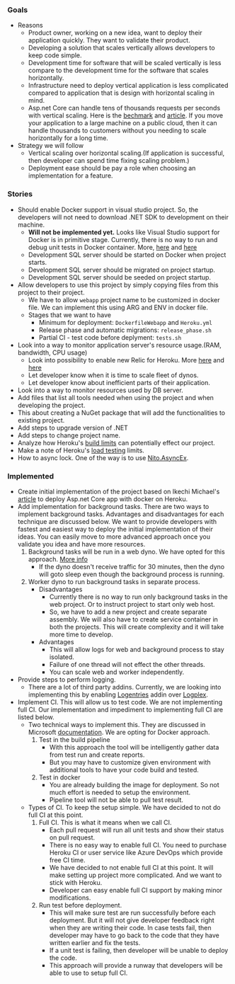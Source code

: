 ### Goals
- Reasons
  - Product owner, working on a new idea, want to deploy their application quickly. They want to validate their product.
  - Developing a solution that scales vertically allows developers to keep code simple.
  - Development time for software that will be scaled vertically is less compare to the development time for the software that scales horizontally.
  - Infrastructure need to deploy vertical application is less complicated compared to application that is design with horizontal scaling in mind.
  - Asp.net Core can handle tens of thousands requests per seconds with vertical scaling. Here is the [bechmark](https://www.techempower.com/benchmarks/) and [article](https://www.techempower.com/blog/2016/11/16/framework-benchmarks-round-13/). If you move your application to a large machine on a public cloud, then it can handle thousands to customers without you needing to scale horizontally for a long time.
- Strategy we will follow
  - Vertical scaling over horizontal scaling.(If application is successful, then developer can spend time fixing scaling problem.)
  - Deployment ease should be pay a role when choosing an implementation for a feature.

### Stories
- Should enable Docker support in visual studio project. So, the developers will not need to download .NET SDK to development on their machine.
  - **Will not be implemented yet.** Looks like Visual Studio support for Docker is in primitive stage. Currently, there is no way to run and debug unit tests in Docker container. More, [here](https://techblog.dorogin.com/running-and-debugging-net-core-unit-tests-inside-docker-containers-48476eda2d2a) and [here](https://github.com/Microsoft/DockerTools/issues/77)
  - Development SQL server should be started on Docker when project starts.
  - Development SQL server should be migrated on project startup.
  - Development SQL server should be seeded on project startup.
- Allow developers to use this project by simply copying files from this project to their project.
  - We have to allow ```webapp``` project name to be customized in docker file. We can implement this using ARG and ENV in docker file.
  - Stages that we want to have
    - Minimum for deployment: ```DockerfileWebapp``` and ```Heroku.yml```
    - Release phase and automatic migrations: ```release_phase.sh```
    - Partial CI - test code before deplyment: ```tests.sh``` 
- Look into a way to monitor application server's resource usage.(RAM, bandwidth, CPU usage)
  - Look into possibility to enable new Relic for Heroku. More [here](http://blog.avenuecode.com/tricks-for-configuring-new-relic-for-.net-core) and [here](https://docs.newrelic.com/docs/agents/net-agent/installation/new-relic-net-agent-install-introduction#common-installs)
  - Let developer know when it is time to scale fleet of dynos.
  - Let developer know about inefficient parts of their application.
- Look into a way to monitor resources used by DB server.
- Add files that list all tools needed when using the project and when developing the project.
- This about creating a NuGet package that will add the functionalities to existing project.
- Add steps to upgrade version of .NET
- Add steps to change project name. 
- Analyze how Heroku's [build limits](https://devcenter.heroku.com/articles/limits#build) can potentially effect our project.
- Make a note of Heroku's [load testing](https://devcenter.heroku.com/articles/load-testing-guidelines#common-runtime-limits) limits.
- How to async lock. One of the way is to use [Nito.AsyncEx](https://www.nuget.org/packages/Nito.AsyncEx/).

### Implemented
- Create initial implementation of the project based on Ikechi Michael's [article](https://blog.devcenter.co/deploy-asp-net-core-2-0-apps-on-heroku-eea8efd918b6) to deploy Asp.net Core app with docker on Heroku.
- Add implementation for background tasks. There are two ways to implement background tasks. Advantages and disadvantages for each technique are discussed below. We want to provide developers with fastest and easiest way to deploy the initial implementation of their ideas. You can easily move to more advanced approach once you validate you idea and have more resources.
  1. Background tasks will be run in a web dyno. We have opted for this approach. [More info](https://docs.microsoft.com/en-us/aspnet/core/fundamentals/host/hosted-services?view=aspnetcore-2.2)
     - If the dyno doesn't receive traffic for 30 minutes, then the dyno will goto sleep even though the background process is running.
  1. Worker dyno to run background tasks in separate process.
     - Disadvantages
       - Currently there is no way to run only background tasks in the web project. Or to instruct project to start only web host.
       - So, we have to add a new project and create separate assembly. We will also have to create service container in both the projects. This will create complexity and it will take more time to develop.
     - Advantages
       - This will allow logs for web and background process to stay isolated.
       - Failure of one thread will not effect the other threads.
       - You can scale web and worker independently.
- Provide steps to perform logging.
  - There are a lot of third party addins. Currently, we are looking into implementing this by enabling [Logentries](https://elements.heroku.com/addons/logentries) addin over [Logplex](https://devcenter.heroku.com/articles/logplex).
- Implement CI. This will allow us to test code. We are not implementing full CI. Our implementation and impediment to implementing full CI are listed below.
  - Two technical ways to implement this. They are discussed in Microsoft [documentation](https://docs.microsoft.com/en-us/azure/devops/pipelines/languages/docker?view=vsts&tabs=yaml#integrate-build-and-test-tasks). We are opting for Docker approach.
    1. Test in the build pipeline
       - With this approach the tool will be intelligently gather data from test run and create reports.
       - But you may have to customize given environment with additional tools to have your code build and tested.
    1. Test in docker
       - You are already building the image for deployment. So not much effort is needed to setup the environment.
       - Pipeline tool will not be able to pull test result.
  - Types of CI. To keep the setup simple. We have decided to not do full CI at this point.
    1. Full CI. This is what it means when we call CI.
       - Each pull request will run all unit tests and show their status on pull request.
       - There is no easy way to enable full CI. You need to purchase Heroku CI or user service like Azure DevOps which provide free CI time.
       - We have decided to not enable full CI at this point. It will make setting up project more complicated. And we want to stick with Heroku.
       - Developer can easy enable full CI support by making minor modifications.
    1. Run test before deployment.
       - This will make sure test are run successfully before each deployment. But it will not give developer feedback right when they are writing their code. In case tests fail, then developer may have to go back to the code that they have written earlier and fix the tests.
       - If a unit test is failing, then developer will be unable to deploy the code.
       - This approach will provide a runway that developers will be able to use to setup full CI.
